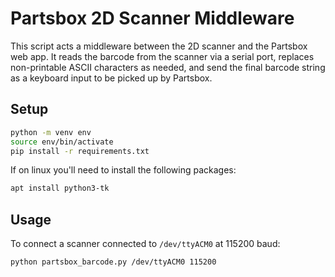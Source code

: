 # Partsbox 2D Scanner Middleware
This script acts a middleware between the 2D scanner and the Partsbox web app. It reads the barcode from the scanner via a serial port, replaces non-printable ASCII characters as needed, and send the final barcode string as a keyboard input to be picked up by Partsbox.

## Setup
```bash
python -m venv env
source env/bin/activate
pip install -r requirements.txt
```
If on linux you'll need to install the following packages:
```bash
apt install python3-tk
```

## Usage
To connect a scanner connected to `/dev/ttyACM0` at 115200 baud:
```bash
python partsbox_barcode.py /dev/ttyACM0 115200
```